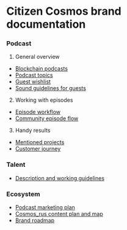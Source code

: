 # Citizen Cosmos brand documentation

### Podcast

1. General overview
- [Blockchain podcasts](https://github.com/citizen-cosmos/Citizen-Cosmos/blob/master/project/a%20list%20of%20podcasts%20for%20a%20potential%20cross%20interview.md)
- [Podcast topics](https://github.com/citizen-cosmos/Citizen-Cosmos/blob/master/project/relevant%20podcast%20topics.md)
- [Guest wishlist](https://github.com/citizen-cosmos/Citizen-Cosmos/blob/master/community/guest-wish-list.md)
- [Sound guidelines for guests](https://github.com/citizen-cosmos/Citizen-Cosmos/blob/master/project/sound%20guidelines.md)

2. Working with episodes
- [Episode workflow](https://github.com/citizen-cosmos/Citizen-Cosmos/blob/master/project/episode%20workflow.md)
- [Community episode flow]()

3. Handy results
- [Mentioned projects](https://github.com/citizen-cosmos/Citizen-Cosmos/blob/master/community/A%20list%20of%20mentioned%20projects.md)
- [Customer journey]()

### Talent

- [Description and working guidelines](https://github.com/citizen-cosmos/Citizen-Cosmos/blob/master/project/working%20guidelines.md)

### Ecosystem

- [Podcast marketing plan]()
- [Cosmos_rus content plan and map](https://github.com/citizen-cosmos/Citizen-Cosmos/blob/master/project/cosmos_rus%20map%20and%20plan.md)
- [Brand roadmap](https://github.com/citizen-cosmos/Citizen-Cosmos/edit/master/roadmap/roadmap.md)
